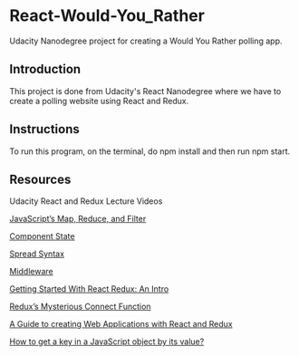 # React-Would-You_Rather
Udacity Nanodegree project for creating a Would You Rather polling app.

## Introduction
This project is done from Udacity's React Nanodegree where we have to create a polling website
using React and Redux.

## Instructions

To run this program, on the terminal, do npm install and then run npm start.

## Resources
Udacity React and Redux Lecture Videos

[JavaScript’s Map, Reduce, and Filter](https://danmartensen.svbtle.com/javascripts-map-reduce-and-filter)

[Component State](https://reactjs.org/docs/faq-state.html)

[Spread Syntax](https://developer.mozilla.org/en-US/docs/Web/JavaScript/Reference/Operators/Spread_syntax)

[Middleware](https://redux.js.org/advanced/middleware)

[Getting Started With React Redux: An Intro
](https://www.codementor.io/mz026/getting-started-with-react-redux-an-intro-8r6kurcxf)

[Redux’s Mysterious Connect Function
](https://medium.com/mofed/reduxs-mysterious-connect-function-526efe1122e4)

[A Guide to creating Web Applications with React and Redux](https://hackernoon.com/a-guide-to-creating-web-applications-with-react-and-redux-2f6bc0775951)

[How to get a key in a JavaScript object by its value?](https://stackoverflow.com/questions/9907419/how-to-get-a-key-in-a-javascript-object-by-its-value)